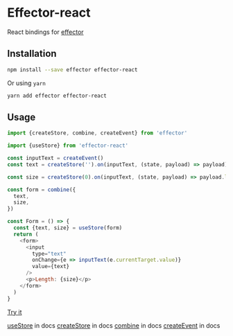 # Effector-react

React bindings for [effector](https://www.npmjs.com/package/effector)

## Installation

```bash
npm install --save effector effector-react
```

Or using `yarn`

```bash
yarn add effector effector-react
```

## Usage

```js
import {createStore, combine, createEvent} from 'effector'

import {useStore} from 'effector-react'

const inputText = createEvent()
const text = createStore('').on(inputText, (state, payload) => payload)

const size = createStore(0).on(inputText, (state, payload) => payload.length)

const form = combine({
  text,
  size,
})

const Form = () => {
  const {text, size} = useStore(form)
  return (
    <form>
      <input
        type="text"
        onChange={e => inputText(e.currentTarget.value)}
        value={text}
      />
      <p>Length: {size}</p>
    </form>
  )
}
```

[Try it](https://share.effector.dev/vwTDZXOA)

[useStore](https://effector.now.sh/docs/api/effector-react/useStore) in docs
[createStore](https://effector.now.sh/docs/api/effector/createStore) in docs
[combine](https://effector.now.sh/docs/api/effector/combine) in docs
[createEvent](https://effector.now.sh/docs/api/effector/createEvent) in docs
